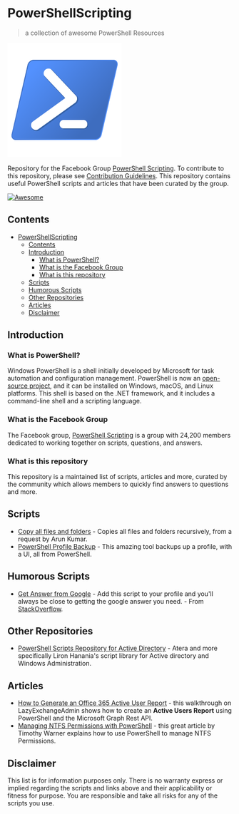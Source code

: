 # PowerShellScripting
> a collection of awesome PowerShell Resources

![PowershellLogo](img/PowershellLogo.png)

Repository for the Facebook Group [PowerShell Scripting](https://www.facebook.com/groups/169862746384097/?fref=nf). To contribute to this repository, please see [Contribution Guidelines](CONTRIBUTING.md). This repository contains useful PowerShell scripts and articles that have been curated by the group.

[![Awesome](https://awesome.re/badge.svg)](https://awesome.re)

## Contents
- [PowerShellScripting](#powershellscripting)
  - [Contents](#contents)
  - [Introduction](#introduction)
    - [What is PowerShell?](#what-is-powershell)
    - [What is the Facebook Group](#what-is-the-facebook-group)
    - [What is this repository](#what-is-this-repository)
  - [Scripts](#scripts)
  - [Humorous Scripts](#humorous-scripts)
  - [Other Repositories](#other-repositories)
  - [Articles](#articles)
  - [Disclaimer](#disclaimer)

## Introduction
### What is PowerShell?
Windows PowerShell is a shell initially developed by Microsoft for task automation and configuration management. PowerShell is now an [open-source project](https://github.com/PowerShell/PowerShell), and it can be installed on Windows, macOS, and Linux platforms. This shell is based on the .NET framework, and it includes a command-line shell and a scripting language.

### What is the Facebook Group
The Facebook group, [PowerShell Scripting](https://www.facebook.com/groups/169862746384097/?fref=nf) is a group with 24,200 members dedicated to working together on scripts, questions, and answers.

### What is this repository
This repository is a maintained list of scripts, articles and more, curated by the community which allows members to quickly find answers to questions and more.

## Scripts
* [Copy all files and folders](scripts/copyAllfilesandfolders.ps1) - Copies all files and folders recursively, from a request by Arun Kumar.
* [PowerShell Profile Backup](https://github.com/01000001-01001110/PowershellProfileBackup) - This amazing tool backups up a profile, with a UI, all from PowerShell.

## Humorous Scripts
* [Get Answer from Google](scripts/googlefunction.ps1) - Add this script to your profile and you'll always be close to getting the google answer you need. - From [StackOverflow](https://stackoverflow.com/questions/32703483/get-google-search-results-via-powershell).

## Other Repositories
* [PowerShell Scripts Repository for Active Directory](https://support.atera.com/hc/en-us/articles/221113188-PowerShell-Scripts-Repository-for-Active-Directory?mobile_site=true&fbclid=IwAR2IhxgJgaUbh9xiWwnbSXqJXKmJ3eR0lo374XitW4x1IZsXGWyYeyKGlSI) - Atera and more specifically Liron Hanania's script library for Active directory and Windows Administration.

## Articles
* [How to Generate an Office 365 Active User Report](https://www.lazyexchangeadmin.com/generate-office365-active-user-report/?fbclid=IwAR0xAY1GwGM5NXHBo8EhJaax1m5EVf8weIijZoqyMFcOSSVnp62DOXeJvAw) - this walkthrough on LazyExchangeAdmin shows how to create an **Active Users Report** using PowerShell and the Microsoft Graph Rest API.
* [Managing NTFS Permissions with PowerShell](https://4sysops.com/archives/managing-ntfs-permissions-with-powershell/?fbclid=IwAR2IPkYFIU-315lvDLY74GvNn4Xo7gNWP7Yi7tfBBsXCvw_cKToKicwlv_Y) - this great article by Timothy Warner explains how to use PowerShell to manage NTFS Permissions.


## Disclaimer
This list is for information purposes only. There is no warranty express or implied regarding the scripts and links above and their applicability or fitness for purpose. You are responsible and take all risks for any of the scripts you use.